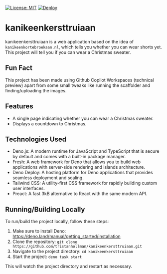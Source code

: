 [![License: MIT](https://img.shields.io/badge/License-MIT-yellow.svg)](https://opensource.org/licenses/MIT)
[![Deploy](https://github.com/tristanhollman/kanikeenkersttruiaan/actions/workflows/deploy.yml/badge.svg)](https://github.com/tristanhollman/kanikeenkersttruiaan/actions/workflows/deploy.yml)

# kanikeenkersttruiaan

kanikeenkersttruiaan is a web application based on the idea of `kanikeenkortebroekaan.nl`, which tells you whether you can wear shorts yet. This project will tell you if you can wear a Christmas sweater.

## Fun Fact
This project has been made using Github Copilot Workspaces (technical preview) apart from some small tweaks like running the scaffolder and finding/uploading the images.

## Features

- A single page indicating whether you can wear a Christmas sweater.
- Displays a countdown to Christmas.

## Technologies Used

- Deno.js: A modern runtime for JavaScript and TypeScript that is secure by default and comes with a built-in package manager.
- Fresh: A web framework for Deno that allows you to build web applications with server-side rendering and islands architecture.
- Deno Deploy: A hosting platform for Deno applications that provides seamless deployment and scaling.
- Tailwind CSS: A utility-first CSS framework for rapidly building custom user interfaces.
- Preact: A fast 3kB alternative to React with the same modern API.

## Running/Building Locally

To run/build the project locally, follow these steps:

1. Make sure to install Deno: https://deno.land/manual/getting_started/installation
2. Clone the repository: `git clone https://github.com/tristanhollman/kanikeenkersttruiaan.git`
3. Navigate to the project directory: `cd kanikeenkersttruiaan`
4. Start the project: `deno task start`

This will watch the project directory and restart as necessary.
